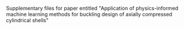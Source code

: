 Supplementary files for paper entitled "Application of physics-informed machine learning methods for buckling design of axially compressed cylindrical shells"
